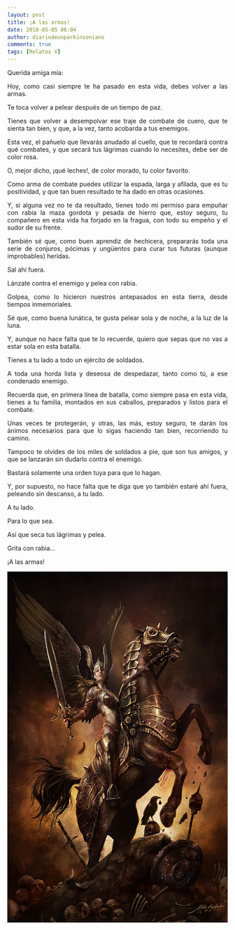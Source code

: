 ```yaml
---
layout: post
title: ¡A las armas!
date: 2018-05-05 06:04
author: diariodeunparkinsoniano
comments: true
tags: [Relatos V]
---
```

<p style="text-align:justify;">Querida amiga mía:</p>
<p style="text-align:justify;">Hoy, como casi siempre te ha pasado en esta vida, debes volver a las armas.</p>
<p style="text-align:justify;">Te toca volver a pelear después de un tiempo de paz.</p>
<p style="text-align:justify;">Tienes que volver a desempolvar ese traje de combate de cuero, que te sienta tan bien, y que, a la vez, tanto acobarda a tus enemigos.</p>
<p style="text-align:justify;">Esta vez, el pañuelo que llevarás anudado al cuello, que te recordará contra qué combates, y que secará tus lágrimas cuando lo necesites, debe ser de color rosa.</p>
<p style="text-align:justify;">O, mejor dicho, ¡qué leches!, de color morado, tu color favorito.</p>
<p style="text-align:justify;">Como arma de combate puedes utilizar la espada, larga y afilada, que es tu positividad, y que tan buen resultado te ha dado en otras ocasiones.</p>
<p style="text-align:justify;">Y, si alguna vez no te da resultado, tienes todo mi permiso para empuñar con rabia la maza gordota y pesada de hierro que, estoy seguro, tu compañero en esta vida ha forjado en la fragua, con todo su empeño y el sudor de su frente.</p>
<p style="text-align:justify;">También sé que, como buen aprendiz de hechicera, prepararás toda una serie de conjuros, pócimas y ungüentos para curar tus futuras (aunque improbables) heridas.</p>
<p style="text-align:justify;">Sal ahí fuera.</p>
<p style="text-align:justify;">Lánzate contra el enemigo y pelea con rabia.</p>
<p style="text-align:justify;">Golpea, como lo hicieron nuestros antepasados en esta tierra, desde tiempos inmemoriales.</p>
<p style="text-align:justify;">Sé que, como buena lunática, te gusta pelear sola y de noche, a la luz de la luna.</p>
<p style="text-align:justify;">Y, aunque no hace falta que te lo recuerde, quiero que sepas que no vas a estar sola en esta batalla.</p>
<p style="text-align:justify;">Tienes a tu lado a todo un ejército de soldados.</p>
<p style="text-align:justify;">A toda una horda lista y deseosa de despedazar, tanto como tú, a ese condenado enemigo.</p>
<p style="text-align:justify;">Recuerda que, en primera línea de batalla, como siempre pasa en esta vida, tienes a tu familia, montados en sus caballos, preparados y listos para el combate.</p>
<p style="text-align:justify;">Unas veces te protegerán, y otras, las más, estoy seguro, te darán los ánimos necesarios para que lo sigas haciendo tan bien, recorriendo tu camino.</p>
<p style="text-align:justify;">Tampoco te olvides de los miles de soldados a pie, que son tus amigos, y que se lanzarán sin dudarlo contra el enemigo.</p>
<p style="text-align:justify;">Bastará solamente una orden tuya para que lo hagan.</p>
<p style="text-align:justify;">Y, por supuesto, no hace falta que te diga que yo también estaré ahí fuera, peleando sin descanso, a tu lado.</p>
<p style="text-align:justify;">A tu lado.</p>
<p style="text-align:justify;">Para lo que sea.</p>
<p style="text-align:justify;">Así que seca tus lágrimas y pelea.</p>
<p style="text-align:justify;">Grita con rabia…</p>
<p style="text-align:justify;">¡A las armas!</p>
<p style="text-align:justify;"><img class="img-fluid"  clasXs=" size-full wp-image-660 aligncenter" src="/assets/images/2018/05/a-las-armas.jpg" alt="a las armas" width="600" height="800" /></p>

